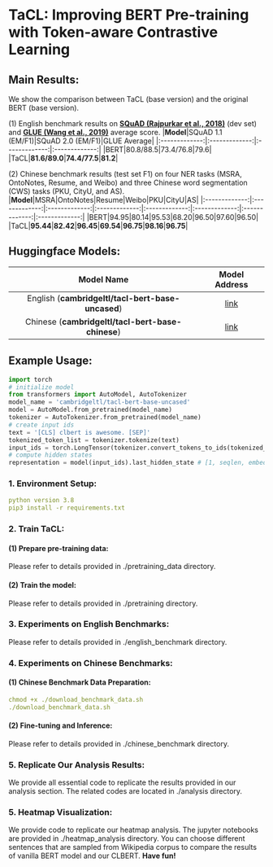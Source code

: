 # TaCL: Improving BERT Pre-training with Token-aware Contrastive Learning

## Main Results:

We show the comparison between TaCL (base version) and the original BERT (base version). 

(1) English benchmark results on **[SQuAD (Rajpurkar et al., 2018)](https://rajpurkar.github.io/SQuAD-explorer/)** (dev set) and **[GLUE (Wang et al., 2019)](https://gluebenchmark.com/)** average score.
|**Model**|SQuAD 1.1 (EM/F1)|SQuAD 2.0 (EM/F1)|GLUE Average|
|:-------------:|:-------------:|:-------------:|:-------------:|
|BERT|80.8/88.5|73.4/76.8|79.6|
|TaCL|**81.6/89.0**|**74.4/77.5**|**81.2**|

(2) Chinese benchmark results (test set F1) on four NER tasks (MSRA, OntoNotes, Resume, and Weibo) and three Chinese word segmentation (CWS) tasks (PKU, CityU, and AS).
|**Model**|MSRA|OntoNotes|Resume|Weibo|PKU|CityU|AS|
|:-------------:|:-------------:|:-------------:|:-------------:|:-------------:|:-------------:|:-------------:|:-------------:|
|BERT|94.95|80.14|95.53|68.20|96.50|97.60|96.50|
|TaCL|**95.44**|**82.42**|**96.45**|**69.54**|**96.75**|**98.16**|**96.75**|
## Huggingface Models:

|Model Name|Model Address|
|:-------------:|:-------------:|
|English (**cambridgeltl/tacl-bert-base-uncased**)|[link](https://huggingface.co/cambridgeltl/tacl-bert-base-uncased)|
|Chinese (**cambridgeltl/tacl-bert-base-chinese**)|[link](https://huggingface.co/cambridgeltl/tacl-bert-base-chinese)|

## Example Usage:
```python
import torch
# initialize model
from transformers import AutoModel, AutoTokenizer
model_name = 'cambridgeltl/tacl-bert-base-uncased'
model = AutoModel.from_pretrained(model_name)
tokenizer = AutoTokenizer.from_pretrained(model_name)
# create input ids
text = '[CLS] clbert is awesome. [SEP]'
tokenized_token_list = tokenizer.tokenize(text)
input_ids = torch.LongTensor(tokenizer.convert_tokens_to_ids(tokenized_token_list)).view(1, -1)
# compute hidden states
representation = model(input_ids).last_hidden_state # [1, seqlen, embed_dim]
```

### 1. Environment Setup:
```yaml
python version 3.8
pip3 install -r requirements.txt
```
### 2. Train TaCL:
#### (1) Prepare pre-training data:
Please refer to details provided in ./pretraining_data directory.
#### (2) Train the model:
Please refer to details provided in ./pretraining directory.

### 3. Experiments on English Benchmarks:
Please refer to details provided in ./english_benchmark directory.

### 4. Experiments on Chinese Benchmarks:
#### (1) Chinese Benchmark Data Preparation:
```yaml
chmod +x ./download_benchmark_data.sh
./download_benchmark_data.sh
```
#### (2) Fine-tuning and Inference:
Please refer to details provided in ./chinese_benchmark directory.

### 5. Replicate Our Analysis Results:
We provide all essential code to replicate the results provided in our analysis section. The related codes are located in ./analysis directory. 

### 5. Heatmap Visualization:
We provide code to replicate our heatmap analysis. The jupyter notebooks are provided in ./heatmap_analysis directory. You can choose different sentences that are sampled from Wikipedia corpus to compare the results of vanilla BERT model and our CLBERT. **Have fun!**


